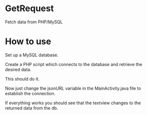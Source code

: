 # GetRequest
Fetch data from PHP/MySQL

# How to use

Set up a MySQL database.

Create a PHP script which connects to the database and retrieve the desired data.

This should do it. 

Now just change the jsonURL variable in the MainActivity.java file to establish the connection.

If everything works you should see that the textview changes to the returned data from the db.



